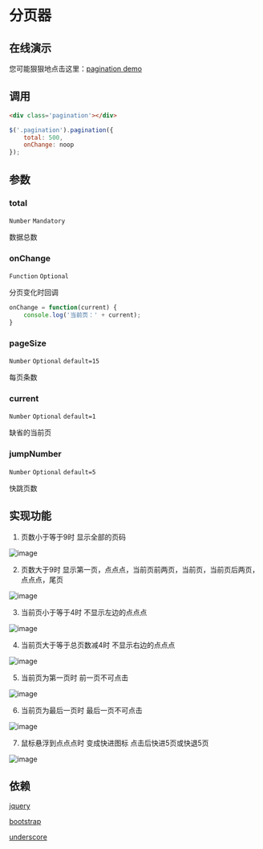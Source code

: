 # 分页器

## 在线演示

您可能狠狠地点击这里：[pagination demo](https://lianpen.github.io/blob/master/qy-bureau/html/component/pagination.html)

## 调用

```html
<div class='pagination'></div>
```
```js
$('.pagination').pagination({
	total: 500,
	onChange: noop
});
```

## 参数

### total

```Number``` ```Mandatory```

数据总数

### onChange

```Function``` ```Optional```

分页变化时回调

```js
onChange = function(current) {
	console.log('当前页：' + current);
}
```

### pageSize

```Number``` ```Optional``` ```default=15```

每页条数

### current

```Number``` ```Optional``` ```default=1```

缺省的当前页

### jumpNumber

```Number``` ```Optional``` ```default=5```

快跳页数

## 实现功能

1. 页数小于等于9时 显示全部的页码

![image](https://imgsa.baidu.com/forum/w%3D580/sign=69d8145450b5c9ea62f303ebe538b622/bb21dfb54aed2e73d697a4738c01a18b86d6facb.jpg)

2. 页数大于9时 显示第一页，点点点，当前页前两页，当前页，当前页后两页，点点点，尾页

![image](https://imgsa.baidu.com/forum/w%3D580/sign=04f6de851ece36d3a20483380af23a24/c7b62b728bd4b31cd842b6e48cd6277f9f2ff8cb.jpg)

3. 当前页小于等于4时 不显示左边的点点点

![image](https://imgsa.baidu.com/forum/w%3D580/sign=7200caab5ada81cb4ee683c56267d0a4/70a1aa50f3deb48f533a8381fb1f3a292cf578fe.jpg)

4. 当前页大于等于总页数减4时 不显示右边的点点点

![image](https://imgsa.baidu.com/forum/w%3D580/sign=747723f4083b5bb5bed720f606d2d523/0b43337bdab44aed72309cbbb81c8701a08bfbcb.jpg)

5. 当前页为第一页时  前一页不可点击

![image](https://imgsa.baidu.com/forum/w%3D580/sign=3591bbc025dda3cc0be4b82831e83905/1cd4a5ed08fa513d58304e81366d55fbb3fbd9b7.jpg)

6. 当前页为最后一页时 最后一页不可点击

![image](https://imgsa.baidu.com/forum/w%3D580/sign=7faea4b19782d158bb8259b9b00b19d5/640b302bc65c1038fde4ec9db9119313b17e89b7.jpg)

7. 鼠标悬浮到点点点时 变成快进图标 点击后快进5页或快退5页

![image](https://imgsa.baidu.com/forum/w%3D580/sign=dfb9847cbb7eca80120539efa1229712/245a49096e061d9567d3156770f40ad163d9cab0.jpg)

## 依赖

[jquery](https://github.com/jquery/jquery)

[bootstrap](https://github.com/twbs/bootstrap)

[underscore](https://github.com/jashkenas/underscore)
















